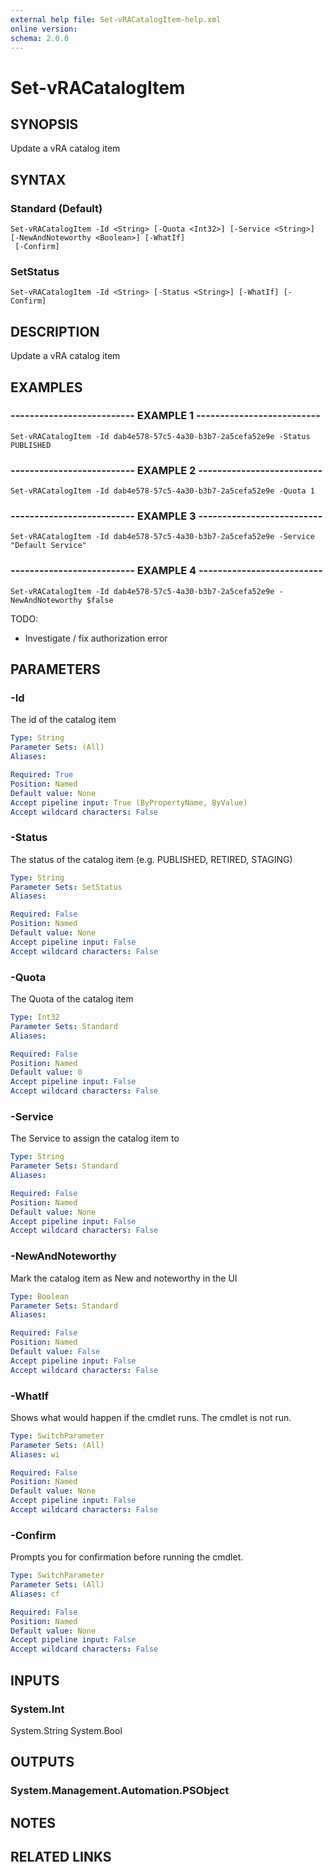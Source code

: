 ```yaml
---
external help file: Set-vRACatalogItem-help.xml
online version: 
schema: 2.0.0
---
```


# Set-vRACatalogItem

## SYNOPSIS
Update a vRA catalog item

## SYNTAX

### Standard (Default)
```
Set-vRACatalogItem -Id <String> [-Quota <Int32>] [-Service <String>] [-NewAndNoteworthy <Boolean>] [-WhatIf]
 [-Confirm]
```

### SetStatus
```
Set-vRACatalogItem -Id <String> [-Status <String>] [-WhatIf] [-Confirm]
```

## DESCRIPTION
Update a vRA catalog item

## EXAMPLES

### -------------------------- EXAMPLE 1 --------------------------
```
Set-vRACatalogItem -Id dab4e578-57c5-4a30-b3b7-2a5cefa52e9e -Status PUBLISHED
```

### -------------------------- EXAMPLE 2 --------------------------
```
Set-vRACatalogItem -Id dab4e578-57c5-4a30-b3b7-2a5cefa52e9e -Quota 1
```

### -------------------------- EXAMPLE 3 --------------------------
```
Set-vRACatalogItem -Id dab4e578-57c5-4a30-b3b7-2a5cefa52e9e -Service "Default Service"
```

### -------------------------- EXAMPLE 4 --------------------------
```
Set-vRACatalogItem -Id dab4e578-57c5-4a30-b3b7-2a5cefa52e9e -NewAndNoteworthy $false
```

TODO:
- Investigate / fix authorization error

## PARAMETERS

### -Id
The id of the catalog item

```yaml
Type: String
Parameter Sets: (All)
Aliases: 

Required: True
Position: Named
Default value: None
Accept pipeline input: True (ByPropertyName, ByValue)
Accept wildcard characters: False
```

### -Status
The status of the catalog item (e.g.
PUBLISHED, RETIRED, STAGING)

```yaml
Type: String
Parameter Sets: SetStatus
Aliases: 

Required: False
Position: Named
Default value: None
Accept pipeline input: False
Accept wildcard characters: False
```

### -Quota
The Quota of the catalog item

```yaml
Type: Int32
Parameter Sets: Standard
Aliases: 

Required: False
Position: Named
Default value: 0
Accept pipeline input: False
Accept wildcard characters: False
```

### -Service
The Service to assign the catalog item to

```yaml
Type: String
Parameter Sets: Standard
Aliases: 

Required: False
Position: Named
Default value: None
Accept pipeline input: False
Accept wildcard characters: False
```

### -NewAndNoteworthy
Mark the catalog item as New and noteworthy in the UI

```yaml
Type: Boolean
Parameter Sets: Standard
Aliases: 

Required: False
Position: Named
Default value: False
Accept pipeline input: False
Accept wildcard characters: False
```

### -WhatIf
Shows what would happen if the cmdlet runs.
The cmdlet is not run.

```yaml
Type: SwitchParameter
Parameter Sets: (All)
Aliases: wi

Required: False
Position: Named
Default value: None
Accept pipeline input: False
Accept wildcard characters: False
```

### -Confirm
Prompts you for confirmation before running the cmdlet.

```yaml
Type: SwitchParameter
Parameter Sets: (All)
Aliases: cf

Required: False
Position: Named
Default value: None
Accept pipeline input: False
Accept wildcard characters: False
```

## INPUTS

### System.Int
System.String
System.Bool

## OUTPUTS

### System.Management.Automation.PSObject

## NOTES

## RELATED LINKS


